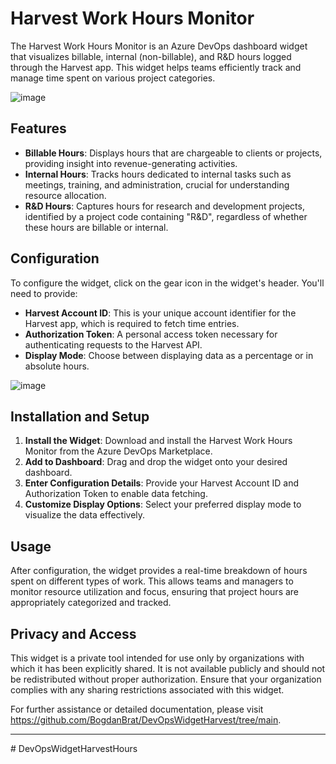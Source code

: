 # Harvest Work Hours Monitor

The Harvest Work Hours Monitor is an Azure DevOps dashboard widget that visualizes billable, internal (non-billable), and R&D hours logged through the Harvest app. This widget helps teams efficiently track and manage time spent on various project categories.

![image](https://github.com/user-attachments/assets/6390ea03-1876-4c0c-9e11-74c17d834461)


## Features

- **Billable Hours**: Displays hours that are chargeable to clients or projects, providing insight into revenue-generating activities.
- **Internal Hours**: Tracks hours dedicated to internal tasks such as meetings, training, and administration, crucial for understanding resource allocation.
- **R&D Hours**: Captures hours for research and development projects, identified by a project code containing "R&D", regardless of whether these hours are billable or internal.

## Configuration

To configure the widget, click on the gear icon in the widget's header. You'll need to provide:

- **Harvest Account ID**: This is your unique account identifier for the Harvest app, which is required to fetch time entries.
- **Authorization Token**: A personal access token necessary for authenticating requests to the Harvest API.
- **Display Mode**: Choose between displaying data as a percentage or in absolute hours.

![image](https://github.com/user-attachments/assets/1a19f106-d676-4217-a155-301add23d780)


## Installation and Setup

1. **Install the Widget**: Download and install the Harvest Work Hours Monitor from the Azure DevOps Marketplace.
2. **Add to Dashboard**: Drag and drop the widget onto your desired dashboard.
3. **Enter Configuration Details**: Provide your Harvest Account ID and Authorization Token to enable data fetching.
4. **Customize Display Options**: Select your preferred display mode to visualize the data effectively.

## Usage

After configuration, the widget provides a real-time breakdown of hours spent on different types of work. This allows teams and managers to monitor resource utilization and focus, ensuring that project hours are appropriately categorized and tracked.

## Privacy and Access

This widget is a private tool intended for use only by organizations with which it has been explicitly shared. It is not available publicly and should not be redistributed without proper authorization. Ensure that your organization complies with any sharing restrictions associated with this widget.

For further assistance or detailed documentation, please visit https://github.com/BogdanBrat/DevOpsWidgetHarvest/tree/main.

---

#   D e v O p s W i d g e t H a r v e s t H o u r s  
 